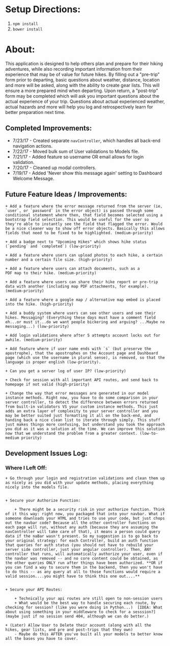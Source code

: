 # Setup Directions:
1. `npm install`
2. `bower install`


# About:

This application is designed to help others plan and prepare for their hiking adventures, while also recording important information from their experience that may be of value for future hikes. By filling out a "pre-trip" form prior to departing, basic questions about weather, distance, location and more will be asked, along with the ability
to create gear lists. This will ensure a more prepared mind when departing. Upon return, a "post-trip" form may be completed which will ask you important questions about the actual experience of your trip. Questions about actual experienced weather, actual hazards and more will help you log and retrospectively learn for better preparation next time.

## Completed Improvements:

+ 7/23/17 - Created separate `navController`, which handles all back-end navigation actions.
+ 7/22/17 - Moved bulk sum of User validations to Models file.
+ 7/21/17 - Added feature so username OR email allows for login validation.
+ 7/20/17 - Cleaned up modal controllers.
+ 7/19/17 - Added 'Never show this message again' setting to Dashboard Welcome Message.

## Future Feature Ideas / Improvements:

	+ Add a feature where the error message returned from the server (ie, `user`, or `password` in the error object) is passed through some conditional statement where then, that field becomes selected using a bootstrap field selection. This would be useful for the user so they're able to instantly see the field that flagged the error. Would be a nice cleaner way to show off error objects. Basically this allows fields that need to be fixed to be highlighted. (medium-priority)

	+ Add a badge next to "Upcoming Hikes" which shows hike status (`pending` and `completed`) (low-priority)

	+ Add a feature where users can upload photos to each hike, a certain number and a certain file size. (high-priority)

	+ Add a feature where users can attach documents, such as a
	PDF map to their hike. (medium-priority)

	+ Add a feature where users can share their hike report or pre-trip data with another (including map PDF attachments, for example). (medium-priority)

	+ Add a feature where a google map / alternative map embed is placed
	into the hike. (high-priority)

	+ Add a buddy system where users can see other users and see their hikes. Messaging? (Everything these days must have a comment field eh...or must it...do we want people bickering and arguing? ...Maybe no messaging...) (low-priority)

	+ Add login validations where after 5 attempts account locks out for awhile. (medium-priority)

	+ Add feature where if user name ends with `s` (but preserve the apostrophe), that the apostrophes on the Account page and Dashboard page (which use the username in plural sense), is removed, so that the language is proper english (low-priority).

	+ Can you get a server log of user IP? (low-priority)

	+ Check for session with all important API routes, and send back to homepage if not valid (high-priority)

	+ Change the way that error messages are generated in our model instance methods. Right now, you have to do some comparison in your server controller, to detect the difference between errors returned from built-in validators VS your custom instance methods. This just adds an extra layer of complexity to your server controller and you may be better suited just formatting it all on the back-end, and handing back a nice clean list to iterate through simply. This stuff just makes things more confusing, but understand you took the approach you did as it was a solution at the time. We can improve this solution now that we understand the problem from a greater context. (low-to-medium priority)



## Development Issues Log:


### Where I Left Off:


	+ Go through your login and registration validations and clean them up as nicely as you did with your update methods, placing everything nicely into the models file.


	+ Secure your Authorize Function:

		+ There might be a security risk in your authorize function. Think of it this way: right now, you packaged that into your navbar. What if someone downloads your HTML and tries to use your code, but just chops out the navbar code? Because all the other controller functions on each page will run, without any auth (because they are assuming the navController will take care of that), it means a person could query data if the naBar wasn't present. So my suggestion is to go back to your original strategy: for each Controller, build an auth function that queries for auth status (you should not have to rebuild your server side controller, just your angular controller). Then, ANY controller that runs, will automatically authorize your user, even if the navbar was removed -- and no core content could be obtained, as the other queries ONLY run after things have been authorized. **OR if you can find a way to secure them in the backend, then you won't have to do this -- as any query at all to those functions would require a valid session....you might have to think this one out....**


	+ Secure your API Routes:

		+ Technically your api routes are still open to non-session users
		+ What would be the best way to handle securing each route, by checking for session? (like you were doing in Python...)  [IDEA: What about using something in your middleware to check for a sesssion?] (maybe just if no session send 404, although we can do better.)

	+ (Later) Allow User to Delete their account (along with all the hikes, gear lists, and pre and post-trips that they own)
		- Maybe do this AFTER you've built all your models to better know all the bases you have to cover.
